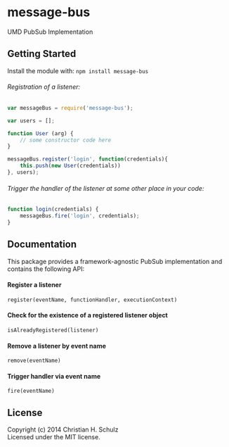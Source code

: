 # message-bus

UMD PubSub Implementation

## Getting Started
Install the module with: `npm install message-bus`


###### Registration of a listener:

```javascript
var messageBus = require('message-bus');

var users = [];

function User (arg) {
    // some constructor code here
}

messageBus.register('login', function(credentials){
    this.push(new User(credentials))
}, users);
```

###### Trigger the handler of the listener at some other place in your code:

```js
function login(credentials) {
    messageBus.fire('login', credentials);
}

```

## Documentation
This package provides a framework-agnostic PubSub implementation and contains the following API:

#### Register a listener
 `register(eventName, functionHandler, executionContext)`
#### Check for the existence of a registered listener object
 `isAlreadyRegistered(listener)`
#### Remove a listener by event name
 `remove(eventName)`
#### Trigger handler via event name
 `fire(eventName)`

<!--
## Examples
_(Coming soon)_

## Contributing
In lieu of a formal styleguide, take care to maintain the existing coding style. Add unit tests for any new or changed functionality. Lint and test your code using [Grunt](http://gruntjs.com/).

## Release History
_(Nothing yet)_
-->

## License
Copyright (c) 2014 Christian H. Schulz  
Licensed under the MIT license.
